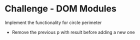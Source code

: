# Challenge - DOM Modules

Implement the functionality for circle perimeter

-   Remove the previous p with result before adding a new one
